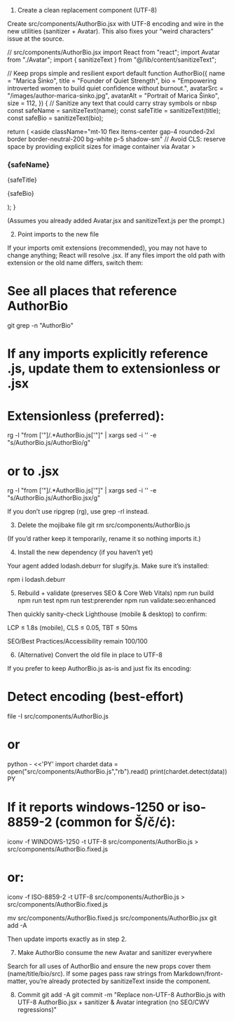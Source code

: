 1) Create a clean replacement component (UTF-8)

Create src/components/AuthorBio.jsx with UTF-8 encoding and wire in the new utilities (sanitizer + Avatar). This also fixes your “weird characters” issue at the source.

// src/components/AuthorBio.jsx
import React from "react";
import Avatar from "./Avatar";
import { sanitizeText } from "@/lib/content/sanitizeText";

// Keep props simple and resilient
export default function AuthorBio({
  name = "Marica Šinko",
  title = "Founder of Quiet Strength",
  bio = "Empowering introverted women to build quiet confidence without burnout.",
  avatarSrc = "/images/author-marica-sinko.jpg",
  avatarAlt = "Portrait of Marica Šinko",
  size = 112,
}) {
  // Sanitize any text that could carry stray symbols or nbsp
  const safeName = sanitizeText(name);
  const safeTitle = sanitizeText(title);
  const safeBio = sanitizeText(bio);

  return (
    <aside
      className="mt-10 flex items-center gap-4 rounded-2xl border border-neutral-200 bg-white p-5 shadow-sm"
      // Avoid CLS: reserve space by providing explicit sizes for image container via Avatar
    >
      <Avatar src={avatarSrc} alt={avatarAlt} size={size} />
      <div className="min-w-0">
        <h3 className="text-lg font-semibold leading-tight text-balance">
          {safeName}
        </h3>
        <p className="text-sm text-neutral-600">{safeTitle}</p>
        <p className="mt-2 text-sm leading-6 text-neutral-700">{safeBio}</p>
      </div>
    </aside>
  );
}


(Assumes you already added Avatar.jsx and sanitizeText.js per the prompt.)

2) Point imports to the new file

If your imports omit extensions (recommended), you may not have to change anything; React will resolve .jsx. If any files import the old path with extension or the old name differs, switch them:

# See all places that reference AuthorBio
git grep -n "AuthorBio"

# If any imports explicitly reference .js, update them to extensionless or .jsx
# Extensionless (preferred):
rg -l "from ['\"]/.*AuthorBio\.js['\"]" | xargs sed -i '' -e "s/AuthorBio\.js/AuthorBio/g"
# or to .jsx
rg -l "from ['\"]/.*AuthorBio\.js['\"]" | xargs sed -i '' -e "s/AuthorBio\.js/AuthorBio.jsx/g"


If you don’t use ripgrep (rg), use grep -rl instead.

3) Delete the mojibake file
git rm src/components/AuthorBio.js


(If you’d rather keep it temporarily, rename it so nothing imports it.)

4) Install the new dependency (if you haven’t yet)

Your agent added lodash.deburr for slugify.js. Make sure it’s installed:

npm i lodash.deburr

5) Rebuild + validate (preserves SEO & Core Web Vitals)
npm run build
npm run test
npm run test:prerender
npm run validate:seo:enhanced


Then quickly sanity-check Lighthouse (mobile & desktop) to confirm:

LCP ≤ 1.8s (mobile), CLS ≤ 0.05, TBT ≤ 50ms

SEO/Best Practices/Accessibility remain 100/100

6) (Alternative) Convert the old file in place to UTF-8

If you prefer to keep AuthorBio.js as-is and just fix its encoding:

# Detect encoding (best-effort)
file -I src/components/AuthorBio.js
# or
python - <<'PY'
import chardet
data = open("src/components/AuthorBio.js","rb").read()
print(chardet.detect(data))
PY

# If it reports windows-1250 or iso-8859-2 (common for Š/č/ć):
iconv -f WINDOWS-1250 -t UTF-8 src/components/AuthorBio.js > src/components/AuthorBio.fixed.js
# or:
iconv -f ISO-8859-2 -t UTF-8 src/components/AuthorBio.js > src/components/AuthorBio.fixed.js

mv src/components/AuthorBio.fixed.js src/components/AuthorBio.jsx
git add -A


Then update imports exactly as in step 2.

7) Make AuthorBio consume the new Avatar and sanitizer everywhere

Search for all uses of AuthorBio and ensure the new props cover them (name/title/bio/src). If some pages pass raw strings from Markdown/front-matter, you’re already protected by sanitizeText inside the component.

8) Commit
git add -A
git commit -m "Replace non-UTF-8 AuthorBio.js with UTF-8 AuthorBio.jsx + sanitizer & Avatar integration (no SEO/CWV regressions)"